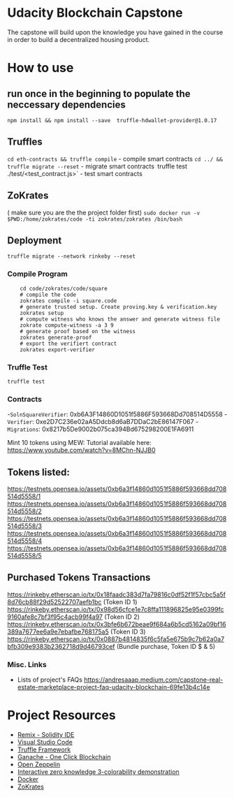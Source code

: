 # Udacity Blockchain Capstone

The capstone will build upon the knowledge you have gained in the course in order to build a decentralized housing product. 

# How to use
## run once in the beginning to populate the neccessary dependencies
`npm install && npm install --save  truffle-hdwallet-provider@1.0.17`

## Truffles
`cd eth-contracts && truffle compile` - compile smart contracts
`cd ../ && truffle migrate --reset` - migrate smart contracts`
`truffle test ./test/<test_contract.js>` - test smart contracts

## ZoKrates
( make sure you are the the project folder first)
`sudo docker run -v $PWD:/home/zokrates/code -ti zokrates/zokrates /bin/bash`

## Deployment
`truffle migrate --network rinkeby --reset`

### Compile Program
```
    cd code/zokrates/code/square
    # compile the code
    zokrates compile -i square.code
    # generate trusted setup. Create proving.key & verification.key
    zokrates setup
    # compute witness who knows the answer and generate witness file
    zokrate compute-witness -a 3 9
    # generate proof based on the witness
    zokrates generate-proof
    # export the verifiert contract
    zokrates export-verifier
```
### Truffle Test
`truffle test`

### Contracts
-`SolnSquareVerifier`: 0xb6A3F14860D1051f5886F593668Dd708514D5558
-`Verifier`: 0xe2D7C236e02aA5Ddcb8d6aB7DDaC2bE86147F067
-`Migrations`: 0x8217b5De9002b075ca394Bd675298200E1FA6911

Mint 10 tokens using MEW: Tutorial available here: https://www.youtube.com/watch?v=8MChn-NJJB0
## Tokens listed:
https://testnets.opensea.io/assets/0xb6a3f14860d1051f5886f593668dd708514d5558/1
https://testnets.opensea.io/assets/0xb6a3f14860d1051f5886f593668dd708514d5558/2
https://testnets.opensea.io/assets/0xb6a3f14860d1051f5886f593668dd708514d5558/3
https://testnets.opensea.io/assets/0xb6a3f14860d1051f5886f593668dd708514d5558/4
https://testnets.opensea.io/assets/0xb6a3f14860d1051f5886f593668dd708514d5558/5

## Purchased Tokens Transactions
https://rinkeby.etherscan.io/tx/0x18faadc383d7fa79816c0df52f1f57cbc5a5f8d76cb88f29d52522707aefb1bc (Token ID 1)
https://rinkeby.etherscan.io/tx/0x98d56cfce1e7c8ffa111896825e95e0399fc9160afe8c7bf3f95c4acb99f4a97 (Token ID 2)
https://rinkeby.etherscan.io/tx/0x3bfe6b672beae9f684a6b5cd5162a09bf16389a7677ee6a9e7ebafbe768175a5 (Token ID 3)
https://rinkeby.etherscan.io/tx/0x0887b4814835f6c5fa5e675b9c7b62a0a7bfb309e9383b2362718d9d46793cef (Bundle purchase, Token ID $ & 5)
### Misc. Links
- Lists of project's FAQs
https://andresaaap.medium.com/capstone-real-estate-marketplace-project-faq-udacity-blockchain-69fe13b4c14e


 # Project Resources

* [Remix - Solidity IDE](https://remix.ethereum.org/)
* [Visual Studio Code](https://code.visualstudio.com/)
* [Truffle Framework](https://truffleframework.com/)
* [Ganache - One Click Blockchain](https://truffleframework.com/ganache)
* [Open Zeppelin ](https://openzeppelin.org/)
* [Interactive zero knowledge 3-colorability demonstration](http://web.mit.edu/~ezyang/Public/graph/svg.html)
* [Docker](https://docs.docker.com/install/)
* [ZoKrates](https://github.com/Zokrates/ZoKrates)
